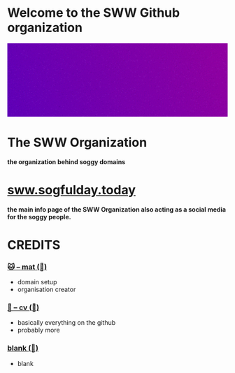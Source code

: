 
# Welcome to the SWW Github organization
![banner](/profile/img/banner.png)

# The SWW Organization

**the organization behind soggy domains**

# [sww.sogfulday.today](https://sww.sogfulday.today)
**the main info page of the SWW Organization also acting as a social media for the soggy people.**

# CREDITS
### [🐱 – mat (🔗)](https://github.com/mat5555 "great value nev")
* domain setup
* organisation creator
### [🐶 – cv (🔗)](https://github.com/cv003 "you WILL be gripped with force")
* basically everything on the github
* probably more
### [blank (🔗)](https://soggy.cat "what?")
* blank
